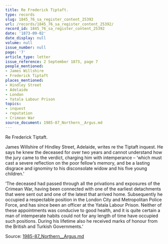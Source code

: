 ```yaml
---
title: Re Frederick Tiptaft.
type: records
slug: 1845_76_sa_register_content_25392
url: /records/1845_76_sa_register_content_25392/
record_id: 1845_76_sa_register_content_25392
date: '1873-09-02'
date_display: null
volume: null
issue_number: null
page: '7'
article_type: letter
issue_reference: 2 September 1873, page 7
people_mentioned:
- James Willshire
- Frederick Tiptaft
places_mentioned:
- Hindley Street
- Adelaide
- London
- Yatala Labour Prison
topics:
- inquest
- reputation
- Crimean War
source_document: 1985-87_Northern__Argus.md
---
```


Re Frederick Tiptaft.

James Willshire of Hindley Street, Adelaide, writes re the Tiptaft inquest.  He says he knew the deceased for over two years and cannot understand how the jury came to the verdict, charging him with intemperance – ‘which must cast a severe reflection on the poor fellow’s memory, and be a lasting disgrace and ignominy to his disconsolate widow and his five young children.’

‘The deceased had passed through all the privations and exposures of the Crimean War, having been connected with one of the earliest detachments that were sent out and one of the latest that arrived home.  Subsequently he occupied a respectable position in the London City and Metropolitan Police Force, and has since been an officer at the Yatala Labour Prison.  Neither of these appointments was conducive to good health, and it is quite certain a man of intemperate habits could not for any length of time have occupied such positions.  During his lifetime also he received marks of honour from the British and Turkish Governments.’

Source: [1985-87_Northern__Argus.md](/downloads/markdown/1985-87_Northern__Argus.md)
